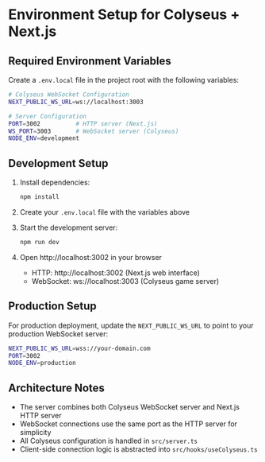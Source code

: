 # Environment Setup for Colyseus + Next.js

## Required Environment Variables

Create a `.env.local` file in the project root with the following variables:

```bash
# Colyseus WebSocket Configuration
NEXT_PUBLIC_WS_URL=ws://localhost:3003

# Server Configuration  
PORT=3002          # HTTP server (Next.js)
WS_PORT=3003       # WebSocket server (Colyseus)
NODE_ENV=development
```

## Development Setup

1. Install dependencies:
   ```bash
   npm install
   ```

2. Create your `.env.local` file with the variables above

3. Start the development server:
   ```bash
   npm run dev
   ```

4. Open http://localhost:3002 in your browser
   - HTTP: http://localhost:3002 (Next.js web interface)
   - WebSocket: ws://localhost:3003 (Colyseus game server)

## Production Setup

For production deployment, update the `NEXT_PUBLIC_WS_URL` to point to your production WebSocket server:

```bash
NEXT_PUBLIC_WS_URL=wss://your-domain.com
PORT=3002
NODE_ENV=production
```

## Architecture Notes

- The server combines both Colyseus WebSocket server and Next.js HTTP server
- WebSocket connections use the same port as the HTTP server for simplicity
- All Colyseus configuration is handled in `src/server.ts`
- Client-side connection logic is abstracted into `src/hooks/useColyseus.ts`
